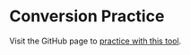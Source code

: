 # Conversion Practice

Visit the GitHub page to [practice with this tool](<a href="http://jordansoltman.github.io/ConversionsPractice">).

